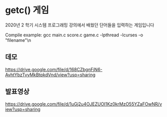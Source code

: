 # getc() 게임

2020년 2 학기 시스템 프로그래밍 강의에서 배웠던 단어들을 입력하는 게임입니다

Compile example: gcc main.c score.c game.c -lpthread -lcurses -o "filename"\n

## 데모
https://drive.google.com/file/d/168CZbgnFjN6-AvhtYbzTvyMkBtpkdVnd/view?usp=sharing
## 발표영상
https://drive.google.com/file/d/1uGj2u4OJEZUOI1Kz0krMzO55YZaFOwNR/view?usp=sharing
